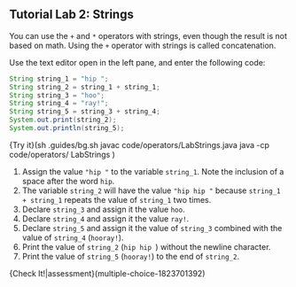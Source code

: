 ## Tutorial Lab 2: Strings

You can use the `+` and `*` operators with strings, even though the result is not based on math. Using the `+` operator with strings is called concatenation.

Use the text editor open in the left pane, and enter the following code:

```java
String string_1 = "hip ";
String string_2 = string_1 + string_1;
String string_3 = "hoo";
String string_4 = "ray!";
String string_5 = string_3 + string_4;
System.out.print(string_2);
System.out.println(string_5);
```

{Try it}(sh .guides/bg.sh javac code/operators/LabStrings.java java -cp code/operators/ LabStrings )


1) Assign the value `"hip "` to the variable `string_1`. Note the inclusion of a space after the word `hip`.
2) The variable `string_2` will have the value `"hip hip "` because `string_1 + string_1` repeats the value of `string_1` two times.
3) Declare `string_3` and assign it the value `hoo`.
4) Declare `string_4` and assign it the value `ray!`.
5) Declare `string_5` and assign it the value of `string_3` combined with the value of `string_4` (`hooray!`).
6) Print the value of `string_2` (`hip hip `) without the newline character.
7) Print the value of `string_5` (`hooray!`) to the end of `string_2`.

{Check It!|assessment}(multiple-choice-1823701392)
